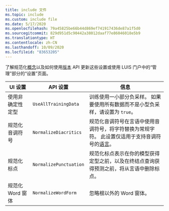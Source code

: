 ```yaml
---
title: include 文件
ms.topic: include
ms.custom: include file
ms.date: 5/17/2020
ms.openlocfilehash: 79a45825be66b44d869ef741917436de87a1f5d0
ms.sourcegitcommit: 829d951d5c90442a38012daaf77e86046018e5b9
ms.translationtype: HT
ms.contentlocale: zh-CN
ms.lasthandoff: 10/09/2020
ms.locfileid: "83653205"
---
```

了解规范化[概念](../luis-concept-utterance.md#utterance-normalization-for-diacritics-and-punctuation)以及如何使用[版本](https://westus.dev.cognitive.microsoft.com/docs/services/5890b47c39e2bb17b84a55ff/operations/versions-update-application-version-settings) API 更新这些设置或使用 LUIS 门户中的“管理”部分的“设置”页面。


|UI 设置|API 设置|信息|
|--|--|--|
|使用非确定性定型|`UseAllTrainingData`|训练使用一小部分负采样。 如果要使用所有数据而不是小型负采样，请设置为 `true`。 |
|规范化音调符号|`NormalizeDiacritics`|规范化音调符号在言语中使用音调符号，将字符替换为常规字符。 此设置仅适用于支持音调符号的[语言](../luis-reference-application-settings.md#diacritics-normalization)。|
|规范化标点|`NormalizePunctuation`|规范化标点表示在你的模型获得定型之前，以及在终结点查询获得预测之前，将从言语中删除标点。|
|规范化 Word 窗体|`NormalizeWordForm`|忽略根以外的 Word 窗体。|
